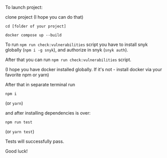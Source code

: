 To launch project:

clone project (I hope you can do that)

```cd [folder of your project]```

```docker compose up --build```

To run ```npm run check:vulnerabilities``` script you have to install snyk globally (```npm i -g snyk```), and authorize in snyk (```snyk auth```). 

After that you can run ```npm run check:vulnerabilities``` script.

(I hope you have docker installed globally. If it's not - install docker via your favorite npm or yarn)

After that in separate terminal run 

```npm i```

(or ```yarn```)

and after installing dependencies is over:

```npm run test```

(or ```yarn test```)

Tests will successfully pass.

Good luck!